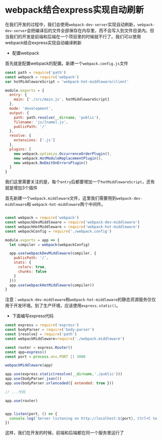 # webpack结合express实现自动刷新

在我们开发的过程中，我们会使用```webpack-dev-server```实现自动刷新，```webpack-dev-server```会把编译后的文件全部保存在内存里，而不会写入到文件目录内。但当我们的开发是前端和后端在一个项目里的时候就不行了。我们可以使用webpack结合express实现自动编译刷新

* 配置webpack

首先就是配置webpack的配置。新建一个```webpack.config.js```文件
```js
const path = require('path')
const webpack = require('webpack')
var hotMiddlewareScript = 'webpack-hot-middleware/client'

module.exports = {
  entry: {
    main: ['./src/main.js', hotMiddlewareScript]
  },
  mode: 'development',
  output: {
    path: path.resolve(__dirname, 'public'),
    filename: 'js/[name].js',
    publicPath: '/'
  },
  resolve: {
    extensions: ['.js']
  },
  plugins: [
    new webpack.optimize.OccurrenceOrderPlugin(),
    new webpack.HotModuleReplacementPlugin(),
    new webpack.NoEmitOnErrorsPlugin()
  ]
}
```
我们这里需要关注的是，每个```entry```后都要增加一个```hotMiddlewareScript```，还有就是增加3个插件

首先新建一个```webpack.middleware```文件，这里我们需要用到```webpack-dev-middleware```和 ```webpack-hot-middleware```两个中间件。
``` js

const webpack = require('webpack')
const webpackDevMiddleware = require('webpack-dev-middleware')
const webpackHotMiddleware = require('webpack-hot-middleware')
const webpackConfig = require('./webpack.config')

module.exports = app => {
  let compiler = webpack(webpackConfig)

  app.use(webpackDevMiddleware(compiler, {
    publicPath: '/',
    stats: {
      colors: true,
      chunks: false
    }
  }))
  app.use(webpackHotMiddleware(compiler))  
}

```
注意：```webpack-dev-middleware```和```webpack-hot-middleware```的静态资源服务仅仅用于开发环境。到了生产环境，应该使用```express.static()```。

* 下面编写express代码
```js
const express = require('express')
const bodyParser = require('body-parser')
const {resolve} = require('path')
const webpackMiddleware=require('./webpack.middleware')

const router = express.Router()
const app=express()
const port = process.env.PORT || 3000

webpackMiddleware(app)

app.use(express.static(resolve(__dirname,'./public')))
app.use(bodyParser.json())
app.use(bodyParser.urlencoded({ extended: true }))

// ...代码

app.use(router)


app.listen(port, () => {
  console.log(`Server listening on http://localhost:${port}, Ctrl+C to stop`)
})

```
这样，我们在开发的时候，前端和后端都在同一个服务里运行了
